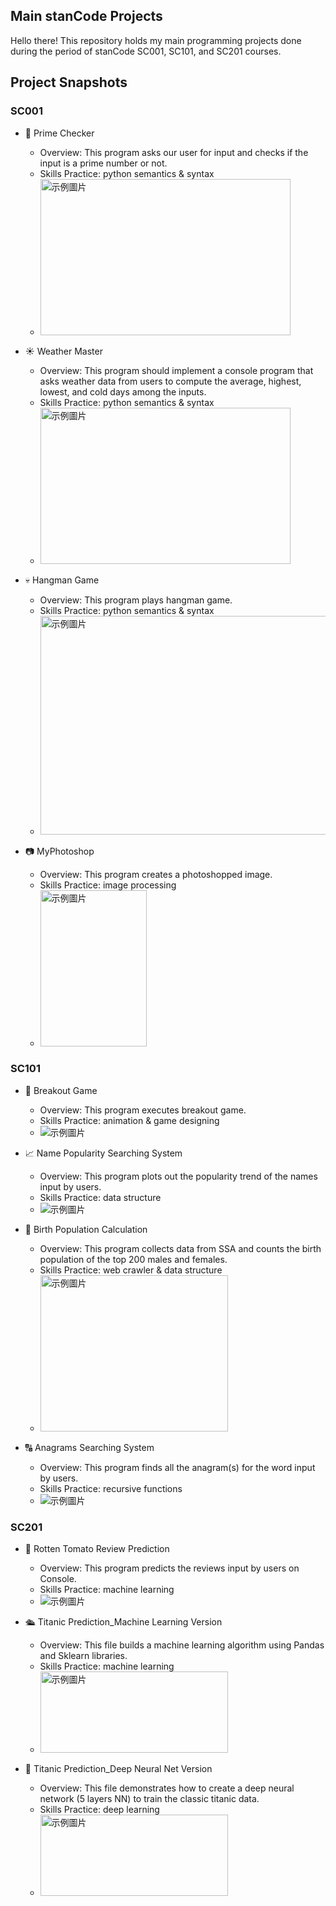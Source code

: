 ## Main stanCode Projects
Hello there!
This repository holds my main programming projects done during the period of stanCode SC001, SC101, and SC201 courses.

## Project Snapshots 
### SC001
- 🧮 Prime Checker
    - Overview: This program asks our user for input and checks if the input is a
prime number or not.
    - Skills Practice: python semantics & syntax
    - <img src="Main_stanCodeProject/SC001/A2_WeatherMaster&PrimeChecker/demo_prime_checker.png" alt="示例圖片" width="400" height="250" />



- ☀️ Weather Master
    - Overview: This program should implement a console program
that asks weather data from users to compute the
average, highest, lowest, and cold days among the inputs.
    - Skills Practice: python semantics & syntax
    - <img src="Main_stanCodeProject/SC001/A2_WeatherMaster&PrimeChecker/demo_weather_master.png" alt="示例圖片" width="400" height="250">


- 💀 Hangman Game
    - Overview: This program plays hangman game.
    - Skills Practice: python semantics & syntax
    - <img src="Main_stanCodeProject/SC001/A3_HangMan/demo_hangman.png" alt="示例圖片" width="500" height="350">


- 📷︎ MyPhotoshop 
    - Overview: This program creates a photoshopped image.
    - Skills Practice: image processing
    - <img src="Main_stanCodeProject/SC001/A4_MyPhotoShop/demo_best_photoshop_ward.png" alt="示例圖片" width="170" height="250">


### SC101
- 🧱 Breakout Game 
    - Overview: This program executes breakout game.
    - Skills Practice: animation & game designing
    - <img src="Main_stanCodeProject/SC101/A2_BreakOutGame/demo_breakout.png" alt="示例圖片" width="400*1.5" height="250*1.5">


- 📈 Name Popularity Searching System 
    - Overview: This program plots out the popularity trend of the names input by users.
    - Skills Practice: data structure
    - <img src="Main_stanCodeProject/SC101/A4_BabyNames&webcrawler/demo_babynames.png" alt="示例圖片" width="400*1.5" height="250*1.5">


- 👶 Birth Population Calculation
    - Overview: This program collects data from SSA and counts the birth population of the top 200 males and females. 
    - Skills Practice: web crawler & data structure 
    - <img src="Main_stanCodeProject/SC101/A4_BabyNames&webcrawler/demo_webcrawler.png" alt="示例圖片" width="300" height="250">


- 🔠 Anagrams Searching System
    - Overview: This program finds all the anagram(s) for the word input by users.
    - Skills Practice: recursive functions 
    - <img src="Main_stanCodeProject/SC101/A5_anagrams/demo_anagrams.png" alt="示例圖片" width="400*1.5" height="250*1.5">


### SC201
- 🍅 Rotten Tomato Review Prediction
    - Overview: This program predicts the reviews input by 
users on Console.
    - Skills Practice: machine learning 
    - <img src="Main_stanCodeProject/SC201/A2_RottenTomato/demo_RottenTomato.png" alt="示例圖片" width="480*1.5" height="300*1.5">


- 🛳︎ Titanic Prediction_Machine Learning Version
    - Overview: This file builds a machine learning algorithm using Pandas and Sklearn libraries.
    - Skills Practice: machine learning 
    - <img src="Main_stanCodeProject/SC201/A3_Titanic_ML&DeepNN/demo_titanic_ML.png" alt="示例圖片" width="300" height="130">


- 🚢 Titanic Prediction_Deep Neural Net Version
    - Overview: This file demonstrates how to create a deep
neural network (5 layers NN) to train the classic
titanic data.
    - Skills Practice: deep learning 
    - <img src="Main_stanCodeProject/SC201/A3_Titanic_ML&DeepNN/demo_titanic_Deep_NN.png" alt="示例圖片" width="300" height="130">
